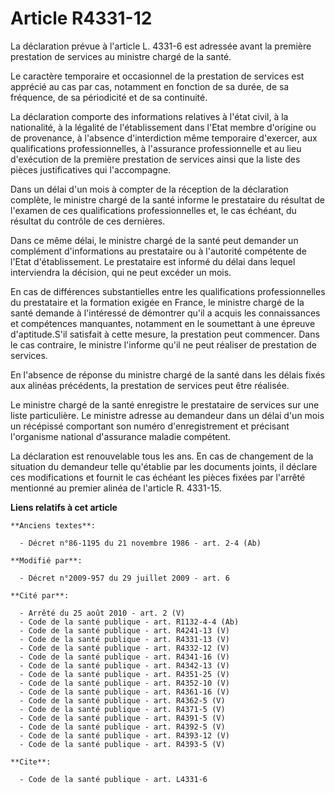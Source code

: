 # Article R4331-12

La déclaration prévue à l'article L. 4331-6 est adressée avant la première prestation de services au ministre chargé de la
santé. 

Le caractère temporaire et occasionnel de la prestation de services est apprécié au cas par cas, notamment en fonction de sa
durée, de sa fréquence, de sa périodicité et de sa continuité. 

La déclaration comporte des informations relatives à l'état civil, à la nationalité, à la légalité de l'établissement dans
l'Etat membre d'origine ou de provenance, à l'absence d'interdiction même temporaire d'exercer, aux qualifications
professionnelles, à l'assurance professionnelle et au lieu d'exécution de la première prestation de services ainsi que la
liste des pièces justificatives qui l'accompagne. 

Dans un délai d'un mois à compter de la réception de la déclaration complète, le ministre chargé de la santé informe le
prestataire du résultat de l'examen de ces qualifications professionnelles et, le cas échéant, du résultat du contrôle de ces
dernières. 

Dans ce même délai, le ministre chargé de la santé peut demander un complément d'informations au prestataire ou à l'autorité
compétente de l'Etat d'établissement. Le prestataire est informé du délai dans lequel interviendra la décision, qui ne peut
excéder un mois. 

En cas de différences substantielles entre les qualifications professionnelles du prestataire et la formation exigée en
France, le ministre chargé de la santé demande à l'intéressé de démontrer qu'il a acquis les connaissances et compétences
manquantes, notamment en le soumettant à une épreuve d'aptitude.S'il satisfait à cette mesure, la prestation peut commencer.
Dans le cas contraire, le ministre l'informe qu'il ne peut réaliser de prestation de services. 

En l'absence de réponse du ministre chargé de la santé dans les délais fixés aux alinéas précédents, la prestation de
services peut être réalisée. 

Le ministre chargé de la santé enregistre le prestataire de services sur une liste particulière. Le ministre adresse au
demandeur dans un délai d'un mois un récépissé comportant son numéro d'enregistrement et précisant l'organisme national
d'assurance maladie compétent. 

La déclaration est renouvelable tous les ans. En cas de changement de la situation du demandeur telle qu'établie par les
documents joints, il déclare ces modifications et fournit le cas échéant les pièces fixées par l'arrêté mentionné au premier
alinéa de l'article R. 4331-15.

**Liens relatifs à cet article**

	**Anciens textes**:

	  - Décret n°86-1195 du 21 novembre 1986 - art. 2-4 (Ab)

	**Modifié par**:

	  - Décret n°2009-957 du 29 juillet 2009 - art. 6

	**Cité par**:

	  - Arrêté du 25 août 2010 - art. 2 (V)
	  - Code de la santé publique - art. R1132-4-4 (Ab)
	  - Code de la santé publique - art. R4241-13 (V)
	  - Code de la santé publique - art. R4331-13 (V)
	  - Code de la santé publique - art. R4332-12 (V)
	  - Code de la santé publique - art. R4341-16 (V)
	  - Code de la santé publique - art. R4342-13 (V)
	  - Code de la santé publique - art. R4351-25 (V)
	  - Code de la santé publique - art. R4352-10 (V)
	  - Code de la santé publique - art. R4361-16 (V)
	  - Code de la santé publique - art. R4362-5 (V)
	  - Code de la santé publique - art. R4371-5 (V)
	  - Code de la santé publique - art. R4391-5 (V)
	  - Code de la santé publique - art. R4392-5 (V)
	  - Code de la santé publique - art. R4393-12 (V)
	  - Code de la santé publique - art. R4393-5 (V)

	**Cite**:

	  - Code de la santé publique - art. L4331-6
